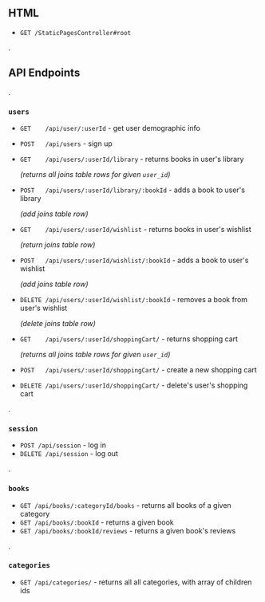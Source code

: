 ## HTML

* `GET /StaticPagesController#root`

.

## API Endpoints

.

### `users`

* `GET    /api/user/:userId` - get user demographic info
* `POST   /api/users` - sign up
* `GET    /api/users/:userId/library` - returns books in user's library 

    *(returns all joins table rows for given `user_id`)*

* `POST   /api/users/:userId/library/:bookId` - adds a book to user's library 

    *(add joins table row)*

* `GET    /api/users/:userId/wishlist` - returns books in user's wishlist 

    *(return joins table row)*

* `POST   /api/users/:userId/wishlist/:bookId` - adds a book to user's wishlist 
    
    *(add joins table row)*

* `DELETE /api/users/:userId/wishlist/:bookId` - removes a book from user's wishlist 

    *(delete joins table row)*

* `GET    /api/users/:userId/shoppingCart/` - returns shopping cart 

    *(returns all joins table rows for given `user_id`)*
    
* `POST   /api/users/:userId/shoppingCart/` - create a new shopping cart
* `DELETE /api/users/:userId/shoppingCart/` - delete's user's shopping cart

.

### `session`

* `POST /api/session` - log in
* `DELETE /api/session` - log out

.

### `books`

* `GET /api/books/:categoryId/books` - returns all books of a given category
* `GET /api/books/:bookId` - returns a given book
* `GET /api/books/:bookId/reviews` - returns a given book's reviews

.

### `categories`

* `GET /api/categories/` - returns all all categories, with array of children ids


